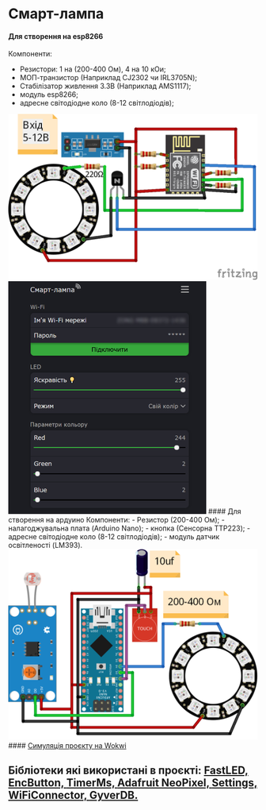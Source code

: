 # Смарт-лампа
#### Для створення на esp8266
Компоненти:
- Резистори: 1 на (200-400 Ом), 4 на 10 кОи;
- МОП-транзистор (Наприклад CJ2302 чи IRL3705N);
- Стабілізатор живлення 3.3В (Наприклад AMS1117);
- модуль esp8266;
- адресне світодіодне коло (8-12 світлодіодів);
<img src="https://github.com/boy4ik7/Smart-lamp/blob/main/sheme_esp8266.png?raw=true" width="800">
<img src="https://github.com/boy4ik7/Smart-lamp/blob/main/web_screen.png?raw=true" width="400">
#### Для створення на ардуино
Компоненти:
- Резистор (200-400 Ом);
- налагоджувальна плата (Arduino Nano);
- кнопка (Сенсорна TTP223);
- адресне світодіодне коло (8-12 світлодіодів);
- модуль датчик освітленості (LM393).
<img src="https://github.com/boy4ik7/Smart-lamp/blob/main/sheme.png?raw=true" width="800">
#### <a href="https://wokwi.com/projects/353313031195168769"> Симуляція проєкту на Wokwi</a>

## Бібліотеки які використані в проєкті: <a href="https://github.com/FastLED/FastLED">FastLED, </a> <a href="https://github.com/GyverLibs/EncButton">EncButton, </a> <a href="https://github.com/GyverLibs/TimerMs">TimerMs, <a href="https://github.com/adafruit/Adafruit_NeoPixel">Adafruit NeoPixel, <a href="https://github.com/GyverLibs/Settings">Settings, <a href="https://github.com/GyverLibs/WiFiConnector">WiFiConnector, <a href="https://github.com/GyverLibs/GyverDB">GyverDB.</a>

